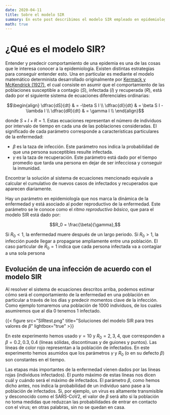 ```yaml
---
date: 2020-04-11
title: Sobre el modelo SIR
summary: En este post describimos el modelo SIR empleado en epidemiología para modelar el comportamiento de una enfermedad infecciosa.
math: true
---
```

# ¿Qué es el modelo SIR?

Entender y predecir comportamiento de una epidemia es una de las cosas que le interesa conocer a la epidemiología. Existen distintas estrategias para conseguir entender esto. Una en particular es mediante el modelo matemático determinista desarrollado originalmente por [Kermack y McKendrick (1927)](https://royalsocietypublishing.org/doi/10.1098/rspa.1927.0118), el cual consiste en asumir que el comportamiento de las poblaciones susceptible a contagio ($S$), infectada ($I$) y recuperada ($R$), está dado por el siguiente sistema de ecuaciones diferenciales ordinarias:

$$\begin{align}
	\dfrac{dS}{dt} & = -\beta S I \\
	\dfrac{dI}{dt} & = \beta S I - \lambda I \\
	\dfrac{dR}{dt} & = \gamma I \\
\end{align}$$

donde $S + I + R = 1$. Estas ecuaciones representan el número de individuos por intervalo de tiempo en cada una de las poblaciones consideradas. El significado de cada parámetro corresponde a características particulares de la enfermedad:

- $\beta$ es la taza de infección. Este parámetro nos indica la probabilidad de que una persona susceptibles resulte infectada.
- $\gamma$ es la taza de recuperación. Este parámetro está dado por el tiempo promedio que tarda una persona en dejar de ser infecciosa y conseguir la inmunidad.

Encontrar la solución al sistema de ecuaciones mencionado equivale a calcular el cumulativo de nuevos casos de infectados y recuperados que aparecen diariamente.

Hay un parámetro en epidemiología que nos marca la dinámica de la enfermedad y está asociado al poder reproductivo de la enfermedad. Este parámetro se le conoce como el *ritmo reproductivo básico*, que para el modelo SIR está dado por:

$$R_0 = \frac{\beta}{\gamma},$$

Si $R_0 < 1$, la enfermedad muere después de un largo periodo. Si $R_0 > 1$, la infección puede llegar a propagarse ampliamente entre una población. El caso particular de $R_0 = 1$ indica que cada persona infectada va a contagiar a una sola persona

## Evolución de una infección de acuerdo con el modelo SIR

Al resolver el sistema de ecuaciones descritos arriba, podemos estimar cómo será el comportamiento de la enfermedad en una población en particular a través de los días y predecir momentos clave de la infección. Como ejemplo tomaremos una población de 1000 individuos, de los cuales asumiremos que al día 0 tenemos 1 infectado.

{{< figure src="SIRtest.png" title="Soluciones del modelo SIR para tres valores de $\beta$" lightbox="true" >}}

En este experimento hemos usado $\gamma = 10$ y $R_0 = 2, 3, 4$, que corresponden a $\beta = 0.2, 0.3, 0.4$ (líneas sólidas, discontinuas y de guiones y puntos). Las líneas de color rojo representan a la población de infectados. En este experimento hemos asumidos que los parámetros $\gamma$ y $R_0$ (o en su defecto $\beta$) son constantes en el tiempo.

Las etapas más importantes de la enfermedad vienen dados por las líneas rojas (individuos infectados). El punto máximo de estas líneas nos dicen cuál y cuándo será el máximo de infectados. El parámetro $\beta$, como hemos dicho antes, nos indica la probabilidad de un individuo sano pase a la población de infectados. Si, por ejemplo, un virus es altamente transmisible y desconocido como el SARS-CoV2, el valor de $\beta$ será alto si la población no toma medidas que reduzcan las probabilidades de entrar en contacto con el virus; en otras palabras, sin no se quedan en casa.
